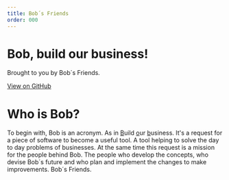 ```yaml
---
title: Bob´s Friends
order: 000
---
```


<div class="jumbotron">
    <h1 class="key">Bob, build our business!</h1>
    <p class="lead">Brought to you by <span class="key">Bob´s Friends.</span></p>
    <p><a href="https://github.com/BobsFriends" class="btn btn-primary" role="button">View on GitHub</a></p>
</div>

# Who is <span class="key">Bob</span>?

To begin with, <span class="key">Bob</span> is an acronym. As in
<span class="key"><u>B</u>uild <u>o</u>ur <u>b</u>usiness</span>.
It's a request for a piece of software to become a useful tool. A tool helping
to solve the day to day problems of businesses. At the same time this request
is a mission for the people behind Bob. The people who develop the
concepts, who devise Bob´s future and who plan and implement
the changes to make improvements. <span class="key">Bob´s Friends</span>.
